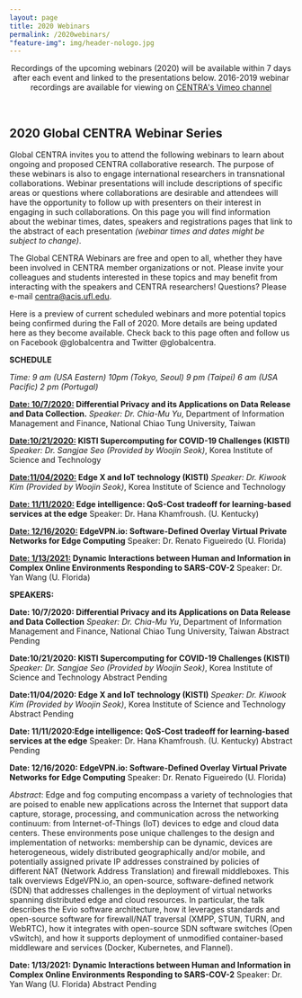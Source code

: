 ```yaml
---
layout: page
title: 2020 Webinars
permalink: /2020webinars/
"feature-img": img/header-nologo.jpg
---
```

  
<p align="center">
Recordings of the upcoming webinars (2020) will be available within 7 days after each event and linked to the presentations below. 2016-2019 webinar recordings are available for viewing on <a href="https://goo.gl/nUjf6F" target="_blank">CENTRA's Vimeo channel</a>
</p>
<br>   
   
## 2020 Global CENTRA Webinar Series

Global CENTRA invites you to attend the following webinars to learn about ongoing and proposed CENTRA collaborative research. The purpose of these webinars is also to engage international researchers in transnational collaborations. Webinar presentations will include descriptions of specific areas or questions where collaborations are desirable and attendees will have the opportunity to follow up with presenters on their interest in engaging in such collaborations. On this page you will find information about the webinar times, dates, speakers and registrations pages that link to the abstract of each presentation *(webinar times and dates might be subject to change)*. 

The Global CENTRA Webinars are free and open to all, whether they have been involved in CENTRA member organizations or not. Please invite your colleagues and students interested in these topics and may benefit from interacting with the speakers and CENTRA researchers! Questions? Please e-mail centra@acis.ufl.edu. 

Here is a preview of current scheduled webinars and more potential topics being confirmed during the Fall of 2020. More details are being updated here as they become available. Check back to this page often and follow us on Facebook @globalcentra and Twitter @globalcentra.

**SCHEDULE**

_Time: 9 am (USA Eastern) 10pm (Tokyo, Seoul) 9 pm (Taipei) 6 am (USA Pacific) 2 pm (Portugal)_

**<ins>Date: 10/7/2020:</ins> Differential Privacy and its Applications on Data Release and Data Collection.**
_Speaker: Dr. Chia-Mu Yu_, Department of Information Management and Finance, National Chiao Tung University, Taiwan

**<ins>Date:10/21/2020:</ins> KISTI Supercomputing for COVID-19 Challenges (KISTI)**
_Speaker: Dr. Sangjae Seo (Provided by Woojin Seok)_, Korea Institute of Science and Technology

**<ins>Date:11/04/2020:</ins> Edge X and IoT technology (KISTI)**
_Speaker: Dr. Kiwook Kim (Provided by Woojin Seok)_, Korea Institute of Science and Technology

**<ins>Date: 11/11/2020:</ins> Edge intelligence: QoS-Cost tradeoff for learning-based services at the edge**
Speaker: Dr. Hana Khamfroush. (U. Kentucky)

**<ins>Date: 12/16/2020:</ins> EdgeVPN.io: Software-Defined Overlay Virtual Private Networks for Edge Computing** 
Speaker: Dr. Renato Figueiredo (U. Florida)

**<ins>Date: 1/13/2021:</ins> Dynamic Interactions between Human and Information in Complex Online Environments Responding to SARS-COV-2**
Speaker: Dr. Yan Wang (U. Florida)



**SPEAKERS:**

**Date: 10/7/2020: Differential Privacy and its Applications on Data Release and Data Collection**
_Speaker: Dr. Chia-Mu Yu_, Department of Information Management and Finance, National Chiao Tung University, Taiwan
Abstract Pending

**Date:10/21/2020: KISTI Supercomputing for COVID-19 Challenges (KISTI)**
_Speaker: Dr. Sangjae Seo (Provided by Woojin Seok)_, Korea Institute of Science and Technology
Abstract Pending

**Date:11/04/2020: Edge X and IoT technology (KISTI)**
_Speaker: Dr. Kiwook Kim (Provided by Woojin Seok)_, Korea Institute of Science and Technology
Abstract Pending

**Date: 11/11/2020:Edge intelligence: QoS-Cost tradeoff for learning-based services at the edge**
Speaker: Dr. Hana Khamfroush. (U. Kentucky)
Abstract Pending

**Date: 12/16/2020: EdgeVPN.io: Software-Defined Overlay Virtual Private Networks for Edge Computing** 
Speaker: Dr. Renato Figueiredo (U. Florida)

_Abstract_: Edge and fog computing encompass a variety of technologies that are poised to enable new applications across the Internet that support data capture, storage, processing, and communication across the networking continuum: from Internet-of-Things (IoT) devices to edge and cloud data centers. These environments pose unique challenges to the design and implementation of networks: membership can be dynamic, devices are heterogeneous, widely distributed geographically and/or mobile, and potentially assigned private IP addresses constrained by policies of different NAT (Network Address Translation) and firewall middleboxes. This talk overviews EdgeVPN.io, an open-source, software-defined network (SDN) that addresses challenges in the deployment of virtual networks spanning distributed edge and cloud resources. In particular, the talk describes the Evio software architecture, how it leverages standards and open-source software for firewall/NAT traversal (XMPP, STUN, TURN, and WebRTC), how it integrates with open-source SDN software switches (Open vSwitch), and how it supports deployment of unmodified container-based middleware and services (Docker, Kubernetes, and Flannel).  

**Date: 1/13/2021:</ins> Dynamic Interactions between Human and Information in Complex Online Environments Responding to SARS-COV-2**
Speaker: Dr. Yan Wang (U. Florida)
Abstract Pending







  
  
  




